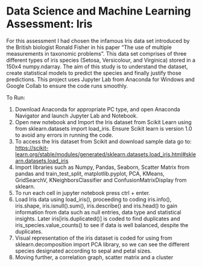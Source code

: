 # Data Science and Machine Learning Assessment: Iris

For this assessment I had chosen the infamous Iris data set introduced by the British biologist Ronald Fisher in his paper “The use of multiple measurements in taxonomic problems”. This data set comprises of three different types of iris species (Setosa, Versicolour, and Virginica) stored in a 150x4 numpy.ndarray. The aim of this study is to understand the dataset, create statistical models to predict the species and finally justify those predictions. 
This project uses Jupyter Lab from Anaconda for Windows and Google Collab to ensure the code runs smoothly. 

To Run:
1.	Download Anaconda for appropriate PC type, and open Anaconda Navigator and launch Jupyter Lab and Notebook.
2.	Open new notebook and Import the Iris dataset from Scikit Learn using from sklearn.datasets import load_iris. Ensure Scikit learn is version 1.0 to avoid any errors in running the code.
3.	To access the Iris dataset from Scikit and download sample data go to: https://scikit-learn.org/stable/modules/generated/sklearn.datasets.load_iris.html#sklearn.datasets.load_iris
4.	Import libraries such as Numpy, Pandas, Seaborn, Scatter Matrix from pandas and train_test_split, matplotlib.pyplot, PCA, KMeans, GridSearchV, KNeighborsClassifier and ConfusionMatrixDisplay from sklearn. 
5.	To run each cell in jupyter notebook press ctrl + enter.
6.	Load Iris data using load_iris(), proceeding to coding iris.info(), iris.shape, iris.isnull().sum(), iris.describe() and iris.head() to gain information from data such as null entries, data type and statistical insights. Later iris[iris.duplicated()] is coded to find duplicates and iris_species.value_counts() to see if data is well balanced, despite the duplicates.
7.	Visual representation of the iris dataset is coded for using from sklearn.decomposition import PCA library, so we can see the different species designated according to sepal and petal sizes. 
8.	Moving further, a correlation graph, scatter matrix and a cluster 

